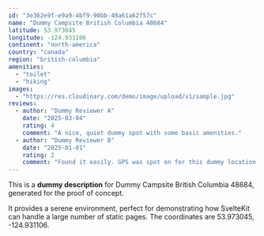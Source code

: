 ```yaml
---
id: "3e362e9f-e9a9-4bf9-90bb-48a61a62f57c"
name: "Dummy Campsite British Columbia 48684"
latitude: 53.973045
longitude: -124.931106
continent: "north-america"
country: "canada"
region: "british-columbia"
amenities:
  - "toilet"
  - "hiking"
images:
  - "https://res.cloudinary.com/demo/image/upload/v1/sample.jpg"
reviews:
  - author: "Dummy Reviewer A"
    date: "2025-03-04"
    rating: 4
    comment: "A nice, quiet dummy spot with some basic amenities."
  - author: "Dummy Reviewer B"
    date: "2025-01-01"
    rating: 2
    comment: "Found it easily. GPS was spot on for this dummy location."
---
```


This is a **dummy description** for Dummy Campsite British Columbia 48684, generated for the proof of concept.

It provides a serene environment, perfect for demonstrating how SvelteKit can handle a large number of static pages. The coordinates are 53.973045, -124.931106.
